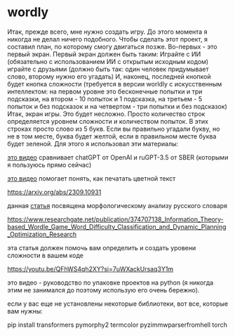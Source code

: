 # wordly
Итак, прежде всего, мне нужно создать игру.
До этого момента я никогда не делал ничего подобного.
Чтобы сделать этот проект, я составил план, по которому смогу двигаться позже.
Во-первых - это первый экран. Первый экран должен быть таким:
Играйте с ИИ (обязательно с использованием ИИ с открытым исходным кодом)
играйте с друзьями (должно быть так: один человек придумывает слово, второму нужно его угадать)
И, наконец, последней кнопкой будет кнопка сложности (требуется в версии worldly с искусственным интеллектом: на первом уровне это бесконечные попытки и три подсказки, на втором - 10 попыток и 1 подсказка, на третьем - 5 попыток и без подсказок и на четвертом - три попытки и без подсказок)
Итак, экран игры. Это будет несложно. Просто количество строк определяется уровнем сложности и количеством попыток. В этих строках просто слово из 5 букв. 
Если вы правильно угадали букву, но не в том месте, буква будет желтой, если в правильном месте буква будет зеленой.
Для этого я использовал эти материалы:

[это видео](https://youtu.be/-a1Wjuinqvc?si=aEAvpEZPRQfpqFRU) сравнивает chatGPT от OpenAI и ruGPT-3.5 от SBER (которыми я пользуюсь прямо сейчас)

[это видео](https://youtu.be/O-fGWA_tOH4?si=gVAx6Mi50BJryM9J) помогает понять, как печатать цветной текст

https://arxiv.org/abs/2309.10931

данная [статья](https://arxiv.org/abs/2309.10931) посвящена морфологическому анализу русского словаря

https://www.researchgate.net/publication/374707138_Information_Theory-based_Wordle_Game_Word_Difficulty_Classification_and_Dynamic_Planning_Optimization_Research

эта статья должен помочь вам определить и создать уровени сложности в вашем коде

https://youtu.be/QFhWS4qh2XY?si=7uWXackUrsaq3Y1m

это видео - руководство по упаковке проектов на python (я никогда этим не занимался до поэтому использую его очень бережно).


если у вас еще не установлены некоторые библиотеки, вот все, которые вам нужны:

pip install transformers pymorphy2 termcolor pyzimmwparserfromhell torch
